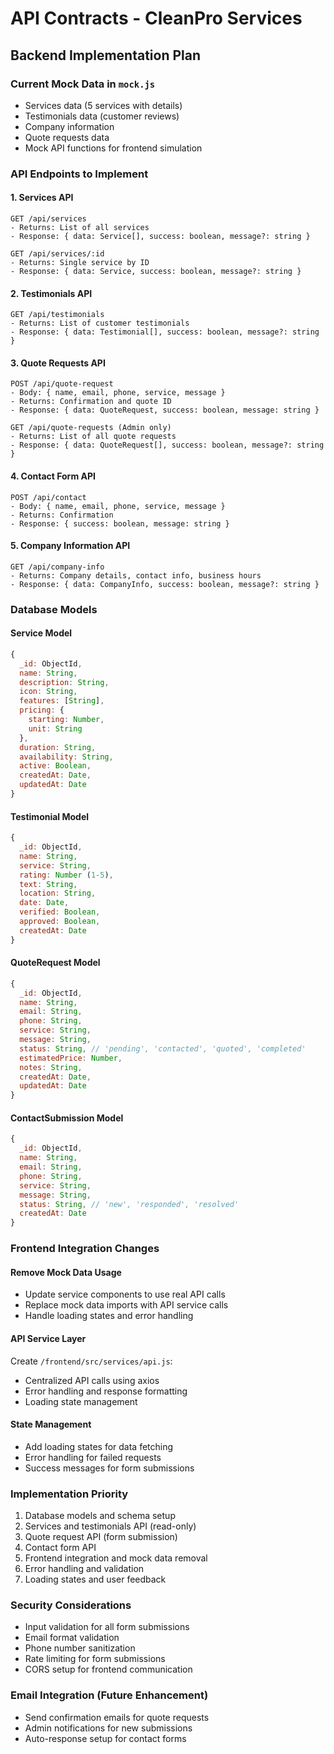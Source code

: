 # API Contracts - CleanPro Services

## Backend Implementation Plan

### Current Mock Data in `mock.js`
- Services data (5 services with details)
- Testimonials data (customer reviews)
- Company information
- Quote requests data
- Mock API functions for frontend simulation

### API Endpoints to Implement

#### 1. Services API
```
GET /api/services
- Returns: List of all services
- Response: { data: Service[], success: boolean, message?: string }

GET /api/services/:id  
- Returns: Single service by ID
- Response: { data: Service, success: boolean, message?: string }
```

#### 2. Testimonials API
```
GET /api/testimonials
- Returns: List of customer testimonials
- Response: { data: Testimonial[], success: boolean, message?: string }
```

#### 3. Quote Requests API
```
POST /api/quote-request
- Body: { name, email, phone, service, message }
- Returns: Confirmation and quote ID
- Response: { data: QuoteRequest, success: boolean, message: string }

GET /api/quote-requests (Admin only)
- Returns: List of all quote requests
- Response: { data: QuoteRequest[], success: boolean, message?: string }
```

#### 4. Contact Form API
```
POST /api/contact
- Body: { name, email, phone, service, message }
- Returns: Confirmation
- Response: { success: boolean, message: string }
```

#### 5. Company Information API
```
GET /api/company-info
- Returns: Company details, contact info, business hours
- Response: { data: CompanyInfo, success: boolean, message?: string }
```

### Database Models

#### Service Model
```javascript
{
  _id: ObjectId,
  name: String,
  description: String,
  icon: String,
  features: [String],
  pricing: {
    starting: Number,
    unit: String
  },
  duration: String,
  availability: String,
  active: Boolean,
  createdAt: Date,
  updatedAt: Date
}
```

#### Testimonial Model
```javascript
{
  _id: ObjectId,
  name: String,
  service: String,
  rating: Number (1-5),
  text: String,
  location: String,
  date: Date,
  verified: Boolean,
  approved: Boolean,
  createdAt: Date
}
```

#### QuoteRequest Model
```javascript
{
  _id: ObjectId,
  name: String,
  email: String,
  phone: String,
  service: String,
  message: String,
  status: String, // 'pending', 'contacted', 'quoted', 'completed'
  estimatedPrice: Number,
  notes: String,
  createdAt: Date,
  updatedAt: Date
}
```

#### ContactSubmission Model
```javascript
{
  _id: ObjectId,
  name: String,
  email: String,
  phone: String,
  service: String,
  message: String,
  status: String, // 'new', 'responded', 'resolved'
  createdAt: Date
}
```

### Frontend Integration Changes

#### Remove Mock Data Usage
- Update service components to use real API calls
- Replace mock data imports with API service calls
- Handle loading states and error handling

#### API Service Layer
Create `/frontend/src/services/api.js`:
- Centralized API calls using axios
- Error handling and response formatting
- Loading state management

#### State Management
- Add loading states for data fetching
- Error handling for failed requests
- Success messages for form submissions

### Implementation Priority
1. Database models and schema setup
2. Services and testimonials API (read-only)
3. Quote request API (form submission)
4. Contact form API
5. Frontend integration and mock data removal
6. Error handling and validation
7. Loading states and user feedback

### Security Considerations
- Input validation for all form submissions
- Email format validation
- Phone number sanitization
- Rate limiting for form submissions
- CORS setup for frontend communication

### Email Integration (Future Enhancement)
- Send confirmation emails for quote requests
- Admin notifications for new submissions
- Auto-response setup for contact forms